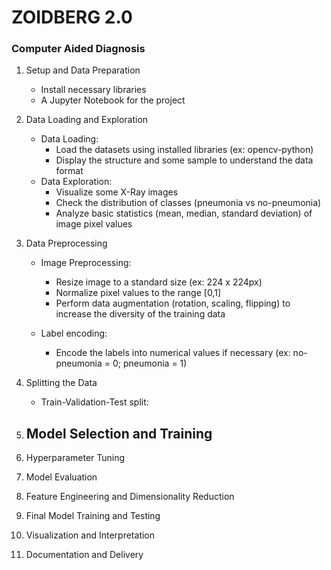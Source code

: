 # ZOIDBERG 2.0
### Computer Aided Diagnosis


1. Setup and Data Preparation
    - Install necessary libraries
    - A Jupyter Notebook for the project

2. Data Loading and Exploration
    - Data Loading:
        - Load the datasets using installed libraries (ex: opencv-python)
        - Display the structure and some sample to understand the data format
    - Data Exploration:
        - Visualize some X-Ray images
        - Check the distribution of classes (pneumonia vs no-pneumonia)
        - Analyze basic statistics (mean, median, standard deviation) of image pixel values

3. Data Preprocessing
    - Image Preprocessing:
        - Resize image to a standard size (ex: 224 x 224px)
        - Normalize pixel values to the range [0,1]
        - Perform data augmentation (rotation, scaling, flipping) to increase the diversity of the training data

    - Label encoding:
        - Encode the labels into numerical values if necessary (ex: no-pneumonia = 0; pneumonia = 1)

4. Splitting the Data
    - Train-Validation-Test split:

5. Model Selection and Training
    - 
6. Hyperparameter Tuning
7. Model Evaluation
8. Feature Engineering and Dimensionality Reduction
9. Final Model Training and Testing
10. Visualization and Interpretation
11. Documentation and Delivery
